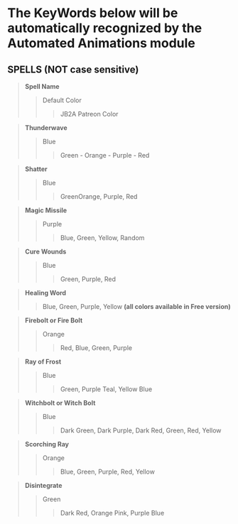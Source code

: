 # The KeyWords below will be automatically recognized by the Automated Animations module  

## SPELLS  (NOT case sensitive)

>**Spell Name**
>>Default Color
>>>JB2A Patreon Color

>**Thunderwave**
>>Blue
>>>Green - Orange - Purple - Red  

>**Shatter**
>>Blue
>>>GreenOrange, Purple, Red  

>**Magic Missile**
>>Purple
>>>Blue, Green, Yellow, Random  

>**Cure Wounds**
>>Blue
>>>Green, Purple, Red  

>**Healing Word**
>>Blue, Green, Purple, Yellow **(all colors available in Free version)**  

>**Firebolt or Fire Bolt**
>>Orange
>>>Red, Blue, Green, Purple  

>**Ray of Frost**
>>Blue
>>>Green, Purple Teal, Yellow Blue  

>**Witchbolt or Witch Bolt**
>>Blue
>>>Dark Green, Dark Purple, Dark Red, Green, Red, Yellow  

>**Scorching Ray**
>>Orange
>>>Blue, Green, Purple, Red, Yellow  

>**Disintegrate**
>>Green
>>>Dark Red, Orange Pink, Purple Blue



